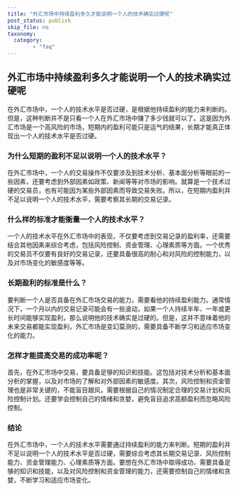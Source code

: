 ```yaml
---
title: "外汇市场中持续盈利多久才能说明一个人的技术确实过硬呢"
post_status: publish
skip_file: no
taxonomy:
  category:
        - "faq"
---
```


## 外汇市场中持续盈利多久才能说明一个人的技术确实过硬呢

在外汇市场中，一个人的技术水平是否过硬，是根据他持续盈利的能力来判断的。但是，这种判断并不是只看一个人在外汇市场中赚了多少钱就可以了。这是因为外汇市场是一个高风险的市场，短期内的盈利可能只是运气的结果，长期才能真正体现出一个人的技术水平是否过硬。

### 为什么短期的盈利不足以说明一个人的技术水平？

在外汇市场中，一个人的交易操作不仅要涉及到技术分析、基本面分析等眼前的一些因素，还要考虑到外部因素如政策、新闻等等对市场的影响。就算是一个技术过硬的交易员，也有可能因为某些外部因素而导致交易失败。所以，在短期内盈利并不足以说明一个人的技术水平，需要考察其长期的交易记录。

### 什么样的标准才能衡量一个人的技术水平？

一个人的技术水平在外汇市场中的表现，不仅要考虑到交易记录的盈利率，还需要结合其他因素来综合考虑，包括风险控制、资金管理、心理素质等方面。一个优秀的交易员不仅要有良好的交易记录，还要具备很高的耐心和对风险的控制能力，以及对市场变化的敏感度等等。

### 长期盈利的标准是什么？

要判断一个人是否具备在外汇市场交易的能力，需要看他的持续盈利能力。通常情况下，一个月以内的交易记录可能会有一些波动，如果一个人持续半年、一年或更长时间能够实现盈利，那么说明他的技术确实是过硬的。但是，这并不意味着他的未来交易都能实现盈利，外汇市场是变幻莫测的，需要具备不断学习和适应市场变化的能力。

### 怎样才能提高交易的成功率呢？

首先，在外汇市场中交易，要具备足够的知识和技能。这包括对技术分析和基本面分析的掌握，以及对市场的了解和对外部因素的敏感度。其次，风险控制和资金管理也是非常关键的，不能盲目跟风，需要根据自己的情况制定合理的交易计划和风险控制计划。还要学会控制自己的情绪和贪婪，避免盲目追求高额盈利而忽略风险控制。

### 结论

在外汇市场中，一个人的技术水平需要通过持续盈利的能力来判断。短期的盈利并不足以说明一个人的技术水平是否过硬，需要综合考虑其长期交易记录、风险控制能力、资金管理能力、心理素质等方面。要想在外汇市场中取得成功，需要具备足够的知识和技能，以及对风险控制和资金管理的能力，还需要控制自己的情绪和贪婪，不断学习和适应市场变化。
